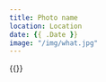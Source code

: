 ```yaml
---
title: Photo name
location: Location
date: {{ .Date }}
image: "/img/what.jpg"
---
```


{{<photo src="/img/what.jpg">}}
